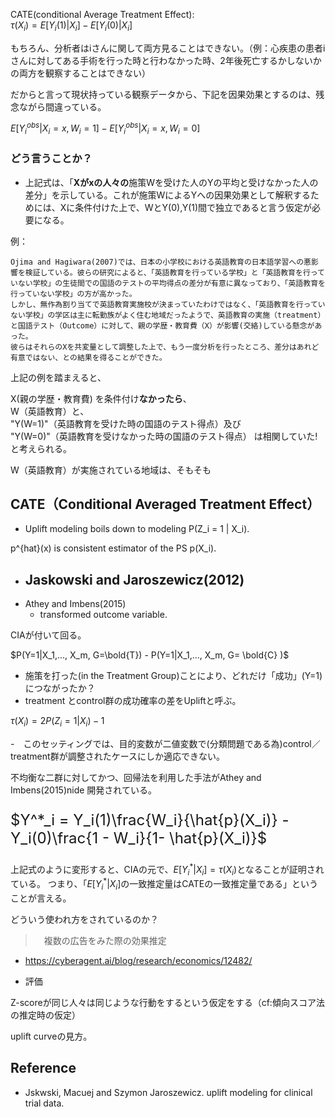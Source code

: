 CATE(conditional Average Treatment Effect):  
$\tau(X_i) = E[Y_i(1)|X_i] - E[Y_i(0)|X_i]$

もちろん、分析者はiさんに関して両方見ることはできない。（例：心疾患の患者iさんに対してある手術を行った時と行わなかった時、2年後死亡するかしないかの両方を観察することはできない）

だからと言って現状持っている観察データから、下記を因果効果とするのは、残念ながら間違っている。

$E[Y^{obs}_i|X_i=x, W_i = 1] - 
E[Y^{obs}_i|X_i=x, W_i = 0]$

### どう言うことか？

- 上記式は、「**Xがxの人々の**施策Wを受けた人のYの平均と受けなかった人の差分」を示している。これが施策WによるYへの因果効果として解釈するためには、Xに条件付けた上で、WとY(0),Y(1)間で独立であると言う仮定が必要になる。
<!-- 上記の仮定が満たされない -->

例：

    Ojima and Hagiwara(2007)では、日本の小学校における英語教育の日本語学習への悪影響を検証している。彼らの研究によると、「英語教育を行っている学校」と「英語教育を行っていない学校」の生徒間での国語のテストの平均得点の差分が有意に異なっており、「英語教育を行っていない学校」の方が高かった。
    しかし、無作為割り当てで英語教育実施校が決まっていたわけではなく、「英語教育を行っていない学校」の学区は主に転勤族がよく住む地域だったようで、英語教育の実施（treatment）と国語テスト（Outcome）に対して、親の学歴・教育費（X）が影響(交絡)している懸念があった。
    彼らはそれらのXを共変量として調整した上で、もう一度分析を行ったところ、差分はあれど有意ではない、との結果を得ることができた。

上記の例を踏まえると、  
<!-- <font size=3></font> -->
X(親の学歴・教育費) を条件付け**なかったら**、  
W（英語教育）と、  
"Y(W=1)"（英語教育を受けた時の国語のテスト得点）及び  
"Y(W=0)"（英語教育を受けなかった時の国語のテスト得点）
は相関していた!と考えられる。


W（英語教育）が実施されている地域は、そもそも






CATE（Conditional Averaged Treatment Effect）
---

- Uplift modeling boils down to modeling P(Z_i = 1 | X_i).

p^{hat}(x) is consistent estimator of the PS p(X_i).

- Jaskowski and Jaroszewicz(2012)
    - 
- Athey and Imbens(2015)
    - transformed outcome variable.


CIAが付いて回る。


$P(Y=1|X_1,..., X_m, G=\bold{T}) - P(Y=1|X_1,..., X_m, G= \bold{C} )$

- 施策を打った(in the Treatment Group)ことにより、どれだけ「成功」(Y=1)につながったか？
- treatment とcontrol群の成功確率の差をUpliftと呼ぶ。


$\tau(X_i) = 2 P(Z_i=1|X_i) - 1$

-　このセッティングでは、目的変数が二値変数で(分類問題である為)control／treatment群が調整されたケースにしか適応できない。

不均衡な二群に対してかつ、回帰法を利用した手法がAthey and Imbens(2015)nide
開発されている。

<font size=5>

$Y^*_i = Y_i(1)\frac{W_i}{\hat{p}(X_i)} - Y_i(0)\frac{1 - W_i}{1- \hat{p}(X_i)}$

</font>

上記式のように変形すると、CIAの元で、$E[Y^*_i|X_i] = \tau(X_i)$となることが証明されている。
つまり、「$E[Y^*_i|X_i]$の一致推定量はCATEの一致推定量である」ということが言える。



どういう使われ方をされているのか？
>　複数の広告をみた際の効果推定
- https://cyberagent.ai/blog/research/economics/12482/




<!-- ここで証明を確認 -->

- 評価

Z-scoreが同じ人々は同じような行動をするという仮定をする（cf:傾向スコア法の推定時の仮定）

uplift curveの見方。


Reference
----

- Jskwski, Macuej and Szymon Jaroszewicz. uplift modeling for clinical trial data.


<!-- スーパーの需要予測値引き 
時間帯制御しないで、価格（割引き後）と売り上げの関係をみて、「安くすると利益上がる」と推定したとします。
しかし、スーパーの割引きは大体閉店間近で、きている客層が違うことが予想されるため、四時台に価格を下げることが必ずしも利益をあげるとは限らない。
-->